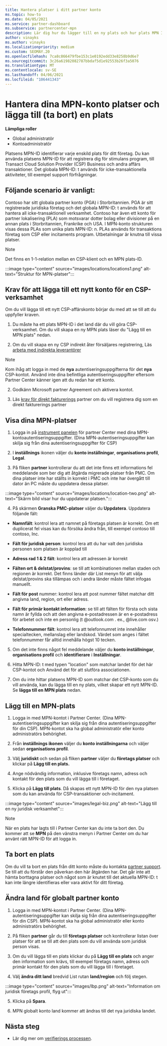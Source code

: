```yaml
---
title: Hantera platser i ditt partner konto
ms.topic: how-to
ms.date: 04/05/2021
ms.service: partner-dashboard
ms.subservice: partnercenter-mpn
description: Lär dig hur du lägger till en ny plats och hur plats MPN ID används i stimulans program, CSP-verksamhet, prenumerationer och andra transaktioner.
author: vinayks
ms.author: vinayks
ms.localizationpriority: medium
ms.custom: SEOMAY.20
ms.openlocfilehash: 7ca8c866479fbe153c1e0192edd33e8258b9d6e7
ms.sourcegitcommit: 3c26a61982082787bbdaf5d1e92553b26f3a5076
ms.translationtype: MT
ms.contentlocale: sv-SE
ms.lasthandoff: 04/06/2021
ms.locfileid: "106441343"
---
```

# <a name="manage-your-mpn-account-locations-and-add-delete-a-location"></a>Hantera dina MPN-konto platser och lägga till (ta bort) en plats


**Lämpliga roller**

- Global administratör
- Kontoadministratör

Platsens MPN-ID identifierar varje enskild plats för ditt företag. Du kan använda platsens MPN-ID för att registrera dig för stimulans program, till Transact Cloud Solution Provider (CSP) Business och andra affärs transaktioner. Det globala MPN-ID: t används för icke-transaktionella aktiviteter, till exempel support förfrågningar.

## <a name="the-following-scenario-is-typical"></a>Följande scenario är vanligt:

Contoso har sitt globala partner konto (PGA) i Storbritannien. PGA är sitt registrerade juridiska företag och det globala MPN-ID: t används för att hantera all icke-transaktionell verksamhet. Contoso har även ett konto för partner lokalisering (PLA) som motsvarar dotter bolag eller divisioner på en annan plats i Storbritannien, Frankrike och USA. I MPN-konto strukturen visas dessa PLAs som unika plats MPN-ID: n. PLAs används för transaktions företag som CSP eller incitaments program. Utbetalningar är knutna till vissa platser. 

>[!NOTE]
>Det finns en 1-1-relation mellan en CSP-klient och en MPN plats-ID.

:::image type="content" source="images/locations/locations1.png" alt-text="Struktur för MPN-platser":::

## <a name="prerequisites-in-order-to-add-a-new-account-for-a-csp-business"></a>Krav för att lägga till ett nytt konto för en CSP-verksamhet

Om du vill lägga till ett nytt CSP-affärskonto börjar du med att se till att du uppfyller kraven.

1. Du måste ha ett plats MPN-ID i det land där du vill göra CSP-verksamhet. Om du vill skapa en ny MPN plats läser du "Lägg till en MPN plats" nedan.
  
1. Om du vill skapa en ny CSP indirekt åter försäljares registrering, Läs [arbeta med indirekta leverantörer](indirect-reseller-tasks-in-partner-center.md#get-started) 

>[!NOTE] 
 >Kom ihåg att logga in med de **nya** autentiseringsuppgifterna för det **nya** CSP-kontot. Använd inte dina befintliga autentiseringsuppgifter eftersom Partner Center känner igen att du redan har ett konto.

2. Godkänn Microsoft partner Agreement och aktivera kontot.

1. Läs [krav för direkt fakturerings](direct-partner-new-requirements.md) partner om du vill registrera dig som en direkt fakturerings partner

## <a name="view-your-mpn-locations"></a>Visa dina MPN-platser

1. Logga in på [instrument panelen](https://partner.microsoft.com/dashboard/home) för partner Center med dina MPN-kontoautentiseringsuppgifter. (Dina MPN-autentiseringsuppgifter kan skilja sig från dina autentiseringsuppgifter för CSP) 
 
1. I **inställnings** ikonen väljer du **konto inställningar**, **organisations profil**, **Legal**. 

1. På fliken **partner** kontrollerar du att det inte finns ett informations fel meddelande som ber dig att åtgärda migrerade platser från PMC.  Om dina platser inte har ställts in korrekt i PMC och inte har övergått till dator än PC måste du uppdatera dessa platser.

:::image type="content" source="images/locations/location-two.png" alt-text="Skärm bild visar hur du uppdaterar platsen.":::
 
4.  På skärmen **Granska PMC-platser** väljer du **Uppdatera**.
Uppdatera följande fält:

- **Namnfält**: kontrol lera att namnet på företags platsen är korrekt. Om ett duplicerat fel visas kan du försöka ändra från, till exempel contoso till contoso, Inc.

- **Fält för juridisk person**: kontrol lera att du har valt den juridiska personen som platsen är kopplad till

- **Adress rad 1 & 2 fält**: kontrol lera att adressen är korrekt

- **Fälten ort & delstat/provins**: se till att kombinationen mellan staden och regionen är korrekt. Det finns länder där List menyn för att välja delstat/provins ska tillämpas och i andra länder måste fältet infogas manuellt.

- **Fält för post** nummer: kontrol lera att post nummer fältet matchar ditt angivna land, region, ort eller adress.

- **Fält för primär kontakt information**: se till att fälten för första och sista namn är fyllda och att den angivna e-postadressen är en e-postadress för arbetet och inte en personlig (t @outlook.com . ex., @live.com osv.)

- **Telefonnummer fält**: kontrol lera att telefonnumret inte innehåller specialtecken, mellanslag eller landskod. Värdet som anges i fältet telefonnummer får alltid innehålla högst 10 tecken.

5. Om det inte finns något fel meddelande väljer du **konto inställningar**, **organisations profil** och **identifierare** i **Inställningar**.

6. Hitta MPN-ID: t med typen "location" som matchar landet för det här CSP-kontot och Använd det för att slutföra associationen.

7. Om du inte hittar platsens MPN-ID som matchar det CSP-konto som du vill använda, kan du lägga till en ny plats, vilket skapar ett nytt MPN-ID. Se **lägga till en MPN plats** nedan.

## <a name="add-an-mpn-location"></a>Lägg till en MPN-plats

1. Logga in med MPN-kontot i Partner Center. (Dina MPN-autentiseringsuppgifter kan skilja sig från dina autentiseringsuppgifter för din CSP). MPN-kontot ska ha global administratör eller konto administratörs behörighet. 

1. Från **inställnings ikonen** väljer du **konto inställningarna** och väljer sedan **organisations profil**.

2. Välj **juridiskt** och sedan på fliken **partner** väljer du **företags platser** och klickar på **Lägg till en plats.**

3. Ange nödvändig information, inklusive företags namn, adress och kontakt för den plats som du vill lägga till i företaget.
 
1. Klicka på **Lägg till plats**. Då skapas ett nytt MPN-ID för den nya platsen som du kan använda för CSP-transaktioner och-incitament.

:::image type="content" source="images/legal-biz.png" alt-text="Lägg till en ny juridisk verksamhet":::

> [!NOTE]
> När en plats har lagts till i Partner Center kan du inte ta bort den. Du kommer att se **MPN** på den vänstra menyn i Partner Center om du har använt rätt MPN-ID för att logga in.


## <a name="delete-a-location"></a>Ta bort en plats

Om du vill ta bort en plats från ditt konto måste du kontakta [partner support](https://partner.microsoft.com/dashboard/support/servicerequests/create?stage=2&topicid=1af7f3a0-1757-3543-4b6a-c945c3ad187b). Se till att du förstår den påverkan den här åtgärden har. Det går inte att hämta borttagna platser och något som är knutet till det aktuella MPN-ID: t kan inte längre identifieras eller vara aktivt för ditt företag.

## <a name="change-country-of-partner-global-account"></a>Ändra land för globalt partner konto 

1. Logga in med MPN-kontot i Partner Center. (Dina MPN-autentiseringsuppgifter kan skilja sig från dina autentiseringsuppgifter för din CSP). MPN-kontot ska ha global administratör eller konto administratörs behörighet. 

2. På fliken **partner** går du till **företags platser** och kontrollerar listan över platser för att se till att den plats som du vill använda som juridisk person visas. 
 
1. Om du vill lägga till en plats klickar du på **Lägg till en plats** och anger den information som krävs, till exempel företags namn, adress och primär kontakt för den plats som du vill lägga till i företaget. 
 
1. Välj **ändra ditt land** bredvid List rutan **land/region** och följ stegen. 

:::image type="content" source="images/lbp.png" alt-text="Information om juridisk företags profil, flyg ut":::

5. Klicka på **Spara**.

6. MPN globalt konto land kommer att ändras till det nya juridiska landet.
  
## <a name="next-steps"></a>Nästa steg

- Lär dig mer om [verifierings processen](verification-responses.md).
